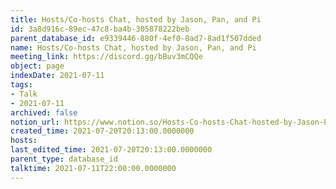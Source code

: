 ```yaml
---
title: Hosts/Co-hosts Chat, hosted by Jason, Pan, and Pi
id: 3a8d916c-89ec-47c8-ba4b-305878222beb
parent_database_id: e9339446-880f-4ef0-8ad7-8ad1f507dded
name: Hosts/Co-hosts Chat, hosted by Jason, Pan, and Pi
meeting_link: https://discord.gg/bBuv3mCQQe
object: page
indexDate: 2021-07-11
tags:
- Talk
- 2021-07-11
archived: false
notion_url: https://www.notion.so/Hosts-Co-hosts-Chat-hosted-by-Jason-Pan-and-Pi-3a8d916c89ec47c8ba4b305878222beb
created_time: 2021-07-20T20:13:00.0000000
hosts: 
last_edited_time: 2021-07-20T20:13:00.0000000
parent_type: database_id
talktime: 2021-07-11T22:00:00.0000000
---
```






